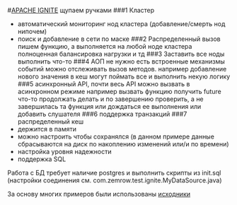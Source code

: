 #[APACHE IGNITE](https://ignite.apache.org) щупаем ручками
###1 Кластер
* автоматический мониторинг нод кластера (добавление/смерть нод нипочем)
* поиск и добавление в сети по маске
###2 Распределенный вызов
пишем функцию, а выполняется на любой ноде кластера
полноценная балансировка нагрузки и тд
###3 Заставить все ноды выполнить что-то
###4 АОП не нужно есть встроенные механизмы событий
можно отслеживать вызов методов.
например добавление нового значения в кеш могут поймать все и выполнить некую логику
###5 асинхронный API, почти весь API можно вызвать в асинхронном режиме
например вызвать функцию получить future что-то продолжать делать и по завершению проверить, а не завершилась та функция или дождаться ее выполнения или добавить слушателя
###6 поддержка транзакций
###7 распределенный кеш 
* держится в памяти
* можно настроить чтобы сохранялся (в данном примере данные сбрасываются на диск по накоплению изменений или/и по времени)
* настройка уровня надежности
* поддержка SQL

Работа с БД требует наличие postgres и выполнить скрипты из init.sql (настройки соединения см. com.zemrow.test.ignite.MyDataSource.java)

За основу многих примеров были использованы [исходники](https://github.com/apache/ignite)
